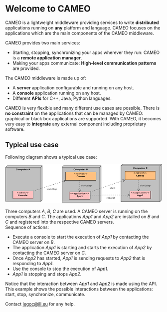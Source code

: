 # Welcome to CAMEO
CAMEO is a lightweight middleware providing services to write **distributed** applications running on **any** platform and language. CAMEO focuses on the applications which are the main components of the CAMEO middleware.

CAMEO provides two main services:

* Starting, stopping, synchronizing your apps wherever they run: CAMEO is a **remote application manager**.
* Making your apps communicate: **High-level communication patterns** are provided.

The CAMEO middleware is made up of:

- A **server** application configurable and running on any host.
- A **console** application running on any host.
- Different **APIs** for C++, Java, Python languages.

CAMEO is very flexible and many different use cases are possible. 
There is **no constraint** on the applications that can be managed by CAMEO:
graphical or black box applications are supported. With CAMEO, it becomes very easy to **integrate** any external component including proprietary software.

## Typical use case

Following diagram shows a typical use case:

![Typical use case](images/Typical-use-case.png)

Three computers *A*, *B*, *C* are used. A CAMEO server is running on the computers *B* and *C*. The applications *App1* and *App2* are installed on *B* and *C* and registered into the respective CAMEO servers.  
Sequence of actions:

- Execute a console to start the execution of *App1* by contacting the CAMEO server on *B*.
- The application *App1* is starting and starts the execution of *App2* by contacting the CAMEO server on *C*.
- Once *App2* has started, *App1* is sending requests to *App2* that is responding to *App1*.
- Use the console to stop the execution of *App1*.
- *App1* is stopping and stops *App2*.

Notice that the interaction between *App1* and *App2* is made using the API.
This example shows the possible interactions between the applications: start, stop, synchronize, communicate.


Contact legoc@ill.eu for any help.